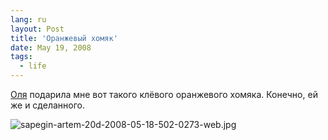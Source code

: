 ```yaml
---
lang: ru
layout: Post
title: 'Оранжевый хомяк'
date: May 19, 2008
tags:
  - life
---
```


[Оля](http://rifka-toy.livejournal.com/) подарила мне вот такого клёвого оранжевого хомяка. Конечно, ей же и сделанного.

![sapegin-artem-20d-2008-05-18-502-0273-web.jpg](upload://sapegin-artem-20d-2008-05-18-502-0273-web.jpg)
